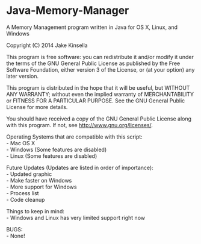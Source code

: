 Java-Memory-Manager
===================
A Memory Management program written in Java for OS X, Linux, and Windows  

Copyright (C) 2014  Jake Kinsella

This program is free software: you can redistribute it and/or modify
it under the terms of the GNU General Public License as published by
the Free Software Foundation, either version 3 of the License, or
(at your option) any later version.

This program is distributed in the hope that it will be useful,
but WITHOUT ANY WARRANTY; without even the implied warranty of
MERCHANTABILITY or FITNESS FOR A PARTICULAR PURPOSE.  See the
GNU General Public License for more details.

You should have received a copy of the GNU General Public License
along with this program.  If not, see <http://www.gnu.org/licenses/>.
  
  
Operating Systems that are compatible with this script:  
	- Mac OS X  
	- Windows (Some features are disabled)  
	- Linux (Some features are disabled)  

Future Updates (Updates are listed in order of importance):  
	- Updated graphic  
	- Make faster on Windows  
	- More support for Windows  
	- Process list  
	- Code cleanup  

Things to keep in mind:  
	- Windows and Linux has very limited support right now  

BUGS:  
	- None!  
